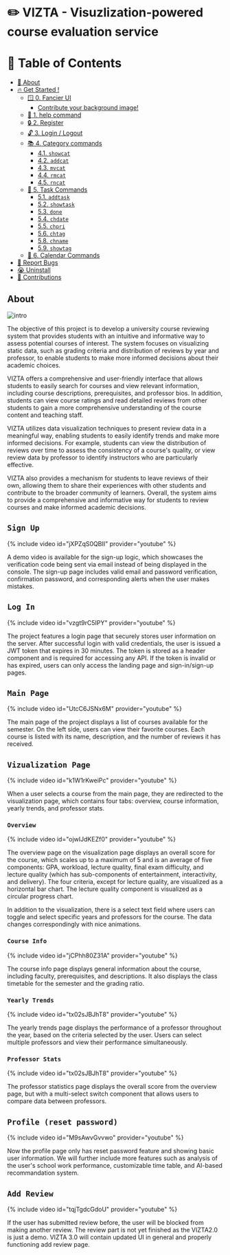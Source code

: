 # ✏️ VIZTA - Visuzlization-powered course evaluation service

# 📖 Table of Contents

- [🚀 About](##-About)
- [🔥 Get Started !](#-get-started)
  - [🪟 0. Fancier UI](#fancierui)
    - [Contribute your background image!](#contributeimage)
  - [🙏 1. help command](#helpcommand)
  - [🔒 2. Register](#register)
  - [🔓 3. Login / Logout](#loginandlogout)
  - [📚 4. Category commands](#categorycommands)
    - [4.1. `showcat`](#showcatcommand)
    - [4.2. `addcat`](#addcatcommand)
    - [4.3. `mvcat`](#mvcatcommand)
    - [4.4. `rmcat`](#rmcatcommand)
    - [4.5. `rncat`](#rncatcommand)
  - [📕 5. Task Commands](#taskcommands)
    - [5.1. `addtask`](#addtaskcommand)
    - [5.2. `showtask`](#showtaskcommand)
    - [5.3. `done`](#donecommand)
    - [5.4. `chdate`](#chdatecommand)
    - [5.5. `chpri`](#chpricommand)
    - [5.6. `chtag`](#chtagcommand)
    - [5.8. `chname`](#chnamecommand)
    - [5.9. `showtag`](#showtagcommand)
  - [📅 6. Calendar Commands](#calendarcommands)
- [🚒 Report Bugs](#-report-bugs)
- [😭 Uninstall](#-uninstall)
- [💌 Contributions](#-contributions)


## About

![intro](images/intro.png)

The objective of this project is to develop a university course reviewing system that provides students with an intuitive and informative way to assess potential courses of interest. The system focuses on visualizing static data, such as grading criteria and distribution of reviews by year and professor, to enable students to make more informed decisions about their academic choices.

VIZTA offers a comprehensive and user-friendly interface that allows students to easily search for courses and view relevant information, including course descriptions, prerequisites, and professor bios. In addition, students can view course ratings and read detailed reviews from other students to gain a more comprehensive understanding of the course content and teaching staff.

VIZTA utilizes data visualization techniques to present review data in a meaningful way, enabling students to easily identify trends and make more informed decisions. For example, students can view the distribution of reviews over time to assess the consistency of a course's quality, or view review data by professor to identify instructors who are particularly effective.

VIZTA also provides a mechanism for students to leave reviews of their own, allowing them to share their experiences with other students and contribute to the broader community of learners. Overall, the system aims to provide a comprehensive and informative way for students to review courses and make informed academic decisions.


## `Sign Up`

{% include video id="jXPZqS0QBII" provider="youtube" %}

A demo video is available for the sign-up logic, which showcases the verification code being sent via email instead of being displayed in the console. The sign-up page includes valid email and password verification, confirmation password, and corresponding alerts when the user makes mistakes.

## `Log In`

{% include video id="vzgt9rC5IPY" provider="youtube" %}

The project features a login page that securely stores user information on the server. After successful login with valid credentials, the user is issued a JWT token that expires in 30 minutes. The token is stored as a header component and is required for accessing any API. If the token is invalid or has expired, users can only access the landing page and sign-in/sign-up pages.
## `Main Page`

{% include video id="UtcC6JSNx6M" provider="youtube" %}

The main page of the project displays a list of courses available for the semester. On the left side, users can view their favorite courses. Each course is listed with its name, description, and the number of reviews it has received.

## `Vizualization Page`

{% include video id="k1W1rKweiPc" provider="youtube" %}

When a user selects a course from the main page, they are redirected to the visualization page, which contains four tabs: overview, course information, yearly trends, and professor stats.

### `Overview`

{% include video id="ojwIJdKEZf0" provider="youtube" %}

The overview page on the visualization page displays an overall score for the course, which scales up to a maximum of 5 and is an average of five components: GPA, workload, lecture quality, final exam difficulty, and lecture quality (which has sub-components of entertainment, interactivity, and delivery). The four criteria, except for lecture quality, are visualized as a horizontal bar chart. The lecture quality component is visualized as a circular progress chart.

In addition to the visualization, there is a select text field where users can toggle and select specific years and professors for the course. The data changes correspondingly with nice animations.

### `Course Info`

{% include video id="jCPhh80Z31A" provider="youtube" %}

The course info page displays general information about the course, including faculty, prerequisites, and descriptions. It also displays the class timetable for the semester and the grading ratio.

### `Yearly Trends`

{% include video id="tx02sJBJhT8" provider="youtube" %}

The yearly trends page displays the performance of a professor throughout the year, based on the criteria selected by the user. Users can select multiple professors and view their performance simultaneously.

### `Professor Stats`

{% include video id="tx02sJBJhT8" provider="youtube" %}

The professor statistics page displays the overall score from the overview page, but with a multi-select switch component that allows users to compare data between professors.

## `Profile (reset password)`

{% include video id="M9sAwvGvvwo" provider="youtube" %}

Now the profile page only has reset password feature and showing basic user information. We will further include more features such as analysis of the user's school work performance, customizable time table, and AI-based recommandation system.

## `Add Review`

{% include video id="tqjTgdcGdoU" provider="youtube" %}

If the user has submitted review before, the user will be blocked from making another review. The review part is not yet finished as the VIZTA2.0 is just a demo. VIZTA 3.0 will contain updated UI in general and properly functioning add review page.


